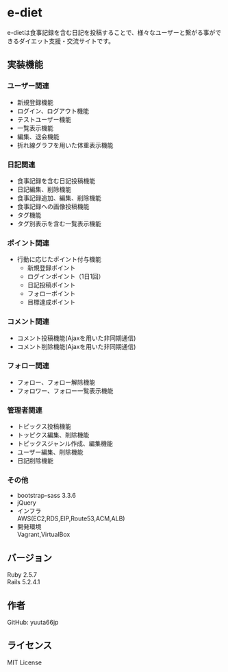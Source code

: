 # e-diet
e-dietは食事記録を含む日記を投稿することで、様々なユーザーと繋がる事ができるダイエット支援・交流サイトです。

## 実装機能

### ユーザー関連
- 新規登録機能
- ログイン、ログアウト機能
- テストユーザー機能
- 一覧表示機能
- 編集、退会機能
- 折れ線グラフを用いた体重表示機能

### 日記関連
- 食事記録を含む日記投稿機能
- 日記編集、削除機能
- 食事記録追加、編集、削除機能
- 食事記録への画像投稿機能
- タグ機能
- タグ別表示を含む一覧表示機能

### ポイント関連
- 行動に応じたポイント付与機能
  - 新規登録ポイント
  - ログインポイント（1日1回）
  - 日記投稿ポイント
  - フォローポイント
  - 目標達成ポイント

### コメント関連
- コメント投稿機能(Ajaxを用いた非同期通信)
- コメント削除機能(Ajaxを用いた非同期通信)

### フォロー関連
- フォロー、フォロー解除機能
- フォロワー、フォロー一覧表示機能

### 管理者関連
- トピックス投稿機能
- トッピクス編集、削除機能
- トピックスジャンル作成、編集機能
- ユーザー編集、削除機能
- 日記削除機能

### その他
- bootstrap-sass 3.3.6
- jQuery
- インフラ  
AWS(EC2,RDS,EIP,Route53,ACM,ALB)
- 開発環境  
Vagrant,VirtualBox

## バージョン
Ruby 2.5.7  
Rails 5.2.4.1

## 作者
GitHub: yuuta66jp

## ライセンス
MIT License
